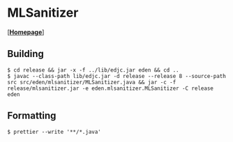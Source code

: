 # MLSanitizer

[[**Homepage**](https://ed7n.github.io/mlsanitizer)]

## Building

    $ cd release && jar -x -f ../lib/edjc.jar eden && cd ..
    $ javac --class-path lib/edjc.jar -d release --release 8 --source-path src src/eden/mlsanitizer/MLSanitizer.java && jar -c -f release/mlsanitizer.jar -e eden.mlsanitizer.MLSanitizer -C release eden

## Formatting

    $ prettier --write '**/*.java'
